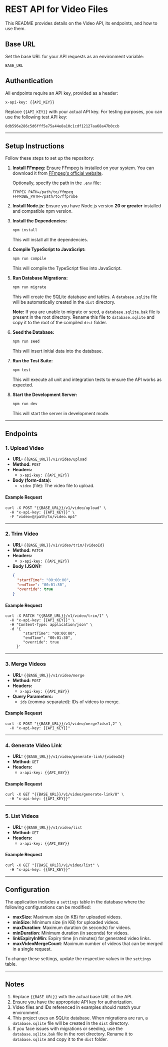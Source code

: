 # REST API for Video Files

This README provides details on the Video API, its endpoints, and how to use them.

## Base URL

Set the base URL for your API requests as an environment variable:

```
BASE_URL
```

## Authentication

All endpoints require an API key, provided as a header:

```
x-api-key: {{API_KEY}}
```

Replace `{{API_KEY}}` with your actual API key. For testing purposes, you can use the following test API key:

```
8db596e286c5d6fff5e75a44e8a10c1cdf12127aa68a47b0ccb
```

---

## Setup Instructions

Follow these steps to set up the repository:

1. **Install FFmpeg:**
   Ensure FFmpeg is installed on your system. You can download it from [FFmpeg's official website](https://ffmpeg.org/download.html).
   
   Optionally, specify the path in the `.env` file:
   ```
   FFMPEG_PATH=/path/to/ffmpeg
   FFPROBE_PATH=/path/to/ffprobe
   ```

2. **Install Node.js:**
   Ensure you have Node.js version **20 or greater** installed and compatible npm version.

3. **Install the Dependencies:**
   ```bash
   npm install
   ```
   This will install all the dependencies.

4. **Compile TypeScript to JavaScript:**
   ```bash
   npm run compile
   ```
   This will compile the TypeScript files into JavaScript.

5. **Run Database Migrations:**
   ```bash
   npm run migrate
   ```
   This will create the SQLite database and tables. A `database.sqlite` file will be automatically created in the `dist` directory.

   **Note:** If you are unable to migrate or seed, a `database.sqlite.bak` file is present in the root directory. Rename this file to `database.sqlite` and copy it to the root of the compiled `dist` folder.

6. **Seed the Database:**
   ```bash
   npm run seed
   ```
   This will insert initial data into the database.

7. **Run the Test Suite:**
   ```bash
   npm test
   ```
   This will execute all unit and integration tests to ensure the API works as expected.

8. **Start the Development Server:**
   ```bash
   npm run dev
   ```
   This will start the server in development mode.

---

## Endpoints

### 1. Upload Video

- **URL:** `{{BASE_URL}}/v1/video/upload`
- **Method:** `POST`
- **Headers:**
  - `x-api-key: {{API_KEY}}`
- **Body (form-data):**
  - `video` (file): The video file to upload.

#### Example Request
```curl
curl -X POST "{{BASE_URL}}/v1/video/upload" \
  -H "x-api-key: {{API_KEY}}" \
  -F "video=@/path/to/video.mp4"
```

---

### 2. Trim Video

- **URL:** `{{BASE_URL}}/v1/video/trim/{videoId}`
- **Method:** `PATCH`
- **Headers:**
  - `x-api-key: {{API_KEY}}`
- **Body (JSON):**
  ```json
  {
    "startTime": "00:00:00",
    "endTime": "00:01:30",
    "override": true
  }
  ```

#### Example Request
```curl
curl -X PATCH "{{BASE_URL}}/v1/video/trim/1" \
  -H "x-api-key: {{API_KEY}}" \
  -H "Content-Type: application/json" \
  -d '{
        "startTime": "00:00:00",
        "endTime": "00:01:30",
        "override": true
     }'
```

---

### 3. Merge Videos

- **URL:** `{{BASE_URL}}/v1/video/merge`
- **Method:** `POST`
- **Headers:**
  - `x-api-key: {{API_KEY}}`
- **Query Parameters:**
  - `ids` (comma-separated): IDs of videos to merge.

#### Example Request
```curl
curl -X POST "{{BASE_URL}}/v1/video/merge?ids=1,2" \
  -H "x-api-key: {{API_KEY}}"
```

---

### 4. Generate Video Link

- **URL:** `{{BASE_URL}}/v1/video/generate-link/{videoId}`
- **Method:** `GET`
- **Headers:**
  - `x-api-key: {{API_KEY}}`

#### Example Request
```curl
curl -X GET "{{BASE_URL}}/v1/video/generate-link/8" \
  -H "x-api-key: {{API_KEY}}"
```

---

### 5. List Videos

- **URL:** `{{BASE_URL}}/v1/video/list`
- **Method:** `GET`
- **Headers:**
  - `x-api-key: {{API_KEY}}`

#### Example Request
```curl
curl -X GET "{{BASE_URL}}/v1/video/list" \
  -H "x-api-key: {{API_KEY}}"
```

---

## Configuration

The application includes a `settings` table in the database where the following configurations can be modified:

- **maxSize**: Maximum size (in KB) for uploaded videos.
- **minSize**: Minimum size (in KB) for uploaded videos.
- **maxDuration**: Maximum duration (in seconds) for videos.
- **minDuration**: Minimum duration (in seconds) for videos.
- **linkExpiryInMin**: Expiry time (in minutes) for generated video links.
- **maxVideoMergeCount**: Maximum number of videos that can be merged in a single request.

To change these settings, update the respective values in the `settings` table.

---

## Notes

1. Replace `{{BASE_URL}}` with the actual base URL of the API.
2. Ensure you have the appropriate API key for authorization.
3. Video files and IDs referenced in examples should match your environment.
4. This project uses an SQLite database. When migrations are run, a `database.sqlite` file will be created in the `dist` directory.
5. If you face issues with migrations or seeding, use the `database.sqlite.bak` file in the root directory. Rename it to `database.sqlite` and copy it to the `dist` folder.